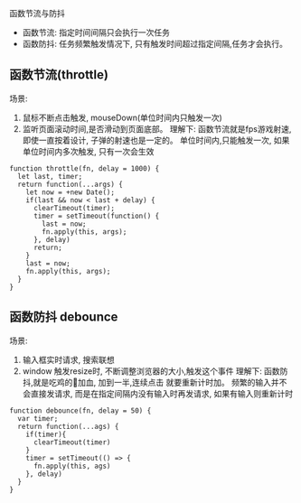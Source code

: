 函数节流与防抖

- 函数节流: 指定时间间隔只会执行一次任务
- 函数防抖: 任务频繁触发情况下, 只有触发时间超过指定间隔,任务才会执行。

## 函数节流(throttle)
场景:
  1. 鼠标不断点击触发, mouseDown(单位时间内只触发一次)
  2. 监听页面滚动时间,是否滑动到页面底部。
理解下: 函数节流就是fps游戏射速, 即使一直按着设计, 子弹的射速也是一定的。
单位时间内,只能触发一次, 如果单位时间内多次触发, 只有一次会生效
```type=js
function throttle(fn, delay = 1000) {
  let last, timer;
  return function(...args) {
    let now = +new Date();
    if(last && now < last + delay) {
      clearTimeout(timer);
      timer = setTimeout(function() {
        last = now;
        fn.apply(this, args);
      }, delay)
      return;
    }
    last = now;
    fn.apply(this, args);
  }
}
```
   
## 函数防抖 debounce
场景: 
  1. 输入框实时请求, 搜索联想
  2. window 触发resize时, 不断调整浏览器的大小,触发这个事件
理解下: 函数防抖,就是吃鸡的加血, 加到一半,连续点击 就要重新计时加。
频繁的输入并不会直接发请求, 而是在指定间隔内没有输入时再发请求, 如果有输入则重新计时

```type=js
function debounce(fn, delay = 50) {
  var timer;
  return function(...ags) {
    if(timer){
      clearTimeout(timer)
    }
    timer = setTimeout(() => {
      fn.apply(this, ags)
    }, delay)
  }
}
```